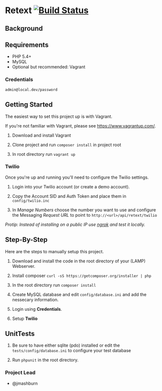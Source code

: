Retext [![Build Status](https://travis-ci.org/jmashburn/retext.svg?branch=master)](https://travis-ci.org/jmashburn/retext)
===========================================

## Background ##

## Requirements ##

* PHP 5.4+
* MySQL
* Optional but recommended: Vagrant

### Credentials ###
`admin@local.dev/password`

## Getting Started ##

The easiest way to set this project up is with Vagrant.

If you're not familiar with Vagrant, please see <https://www.vagrantup.com/>.

1. Download and install Vagrant

2. Clone project and run `composer install` in project root

3. In root directory run `vagrant up`

### Twilio ###

Once you're up and running you'll need to configure the Twilio settings.

1. Login into your Twilio account (or create a demo account).

2. Copy the Account SID and Auth Token and place them in `config/twilio.inc`

3. In *Manage Numbers* choose the number you want to use and configure the Messaging *Request URL* to point to `http://<url>/api/retext/twilio`

 *Protip: Instead of installing on a public IP use [ngrok](http://ngrok.com) and test it locally.*

## Step-By-Step ##

Here are the steps to manually setup this project.

1. Download and install the code in the root directory of your (LAMP) Webserver.

2. Install composer `curl -sS https://getcomposer.org/installer | php`

3. In the root directory run `composer install`

4. Create MySQL database and edit `config/database.ini` and add the nessecary information.

5. Login using **Credentials**.

6. Setup **Twilio**


## UnitTests ##

1. Be sure to have either sqlite (pdo) installed or edit the `tests/config/database.ini` to configure your test database

2. Run `phpunit` in the root directory.

### Project Lead ###

* @jmashburn

